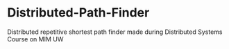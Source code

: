 # Distributed-Path-Finder
Distributed repetitive shortest path finder made during Distributed Systems Course on MIM UW
